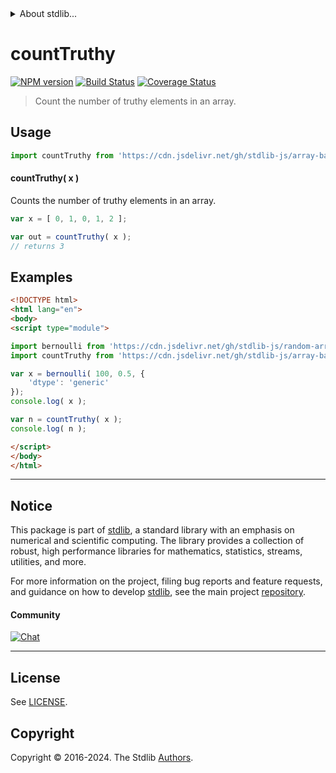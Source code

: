 <!--

@license Apache-2.0

Copyright (c) 2024 The Stdlib Authors.

Licensed under the Apache License, Version 2.0 (the "License");
you may not use this file except in compliance with the License.
You may obtain a copy of the License at

   http://www.apache.org/licenses/LICENSE-2.0

Unless required by applicable law or agreed to in writing, software
distributed under the License is distributed on an "AS IS" BASIS,
WITHOUT WARRANTIES OR CONDITIONS OF ANY KIND, either express or implied.
See the License for the specific language governing permissions and
limitations under the License.

-->


<details>
  <summary>
    About stdlib...
  </summary>
  <p>We believe in a future in which the web is a preferred environment for numerical computation. To help realize this future, we've built stdlib. stdlib is a standard library, with an emphasis on numerical and scientific computation, written in JavaScript (and C) for execution in browsers and in Node.js.</p>
  <p>The library is fully decomposable, being architected in such a way that you can swap out and mix and match APIs and functionality to cater to your exact preferences and use cases.</p>
  <p>When you use stdlib, you can be absolutely certain that you are using the most thorough, rigorous, well-written, studied, documented, tested, measured, and high-quality code out there.</p>
  <p>To join us in bringing numerical computing to the web, get started by checking us out on <a href="https://github.com/stdlib-js/stdlib">GitHub</a>, and please consider <a href="https://opencollective.com/stdlib">financially supporting stdlib</a>. We greatly appreciate your continued support!</p>
</details>

# countTruthy

[![NPM version][npm-image]][npm-url] [![Build Status][test-image]][test-url] [![Coverage Status][coverage-image]][coverage-url] <!-- [![dependencies][dependencies-image]][dependencies-url] -->

> Count the number of truthy elements in an array.

<!-- Section to include introductory text. Make sure to keep an empty line after the intro `section` element and another before the `/section` close. -->

<section class="intro">

</section>

<!-- /.intro -->

<!-- Package usage documentation. -->



<section class="usage">

## Usage

```javascript
import countTruthy from 'https://cdn.jsdelivr.net/gh/stdlib-js/array-base-count-truthy@v0.1.1-esm/index.mjs';
```

#### countTruthy( x )

Counts the number of truthy elements in an array.

```javascript
var x = [ 0, 1, 0, 1, 2 ];

var out = countTruthy( x );
// returns 3
```

</section>

<!-- /.usage -->

<!-- Package usage notes. Make sure to keep an empty line after the `section` element and another before the `/section` close. -->

<section class="notes">

</section>

<!-- /.notes -->

<!-- Package usage examples. -->

<section class="examples">

## Examples

<!-- eslint no-undef: "error" -->

```html
<!DOCTYPE html>
<html lang="en">
<body>
<script type="module">

import bernoulli from 'https://cdn.jsdelivr.net/gh/stdlib-js/random-array-bernoulli@esm/index.mjs';
import countTruthy from 'https://cdn.jsdelivr.net/gh/stdlib-js/array-base-count-truthy@v0.1.1-esm/index.mjs';

var x = bernoulli( 100, 0.5, {
    'dtype': 'generic'
});
console.log( x );

var n = countTruthy( x );
console.log( n );

</script>
</body>
</html>
```

</section>

<!-- /.examples -->

<!-- Section to include cited references. If references are included, add a horizontal rule *before* the section. Make sure to keep an empty line after the `section` element and another before the `/section` close. -->

<section class="references">

</section>

<!-- /.references -->

<!-- Section for related `stdlib` packages. Do not manually edit this section, as it is automatically populated. -->

<section class="related">

</section>

<!-- /.related -->

<!-- Section for all links. Make sure to keep an empty line after the `section` element and another before the `/section` close. -->


<section class="main-repo" >

* * *

## Notice

This package is part of [stdlib][stdlib], a standard library with an emphasis on numerical and scientific computing. The library provides a collection of robust, high performance libraries for mathematics, statistics, streams, utilities, and more.

For more information on the project, filing bug reports and feature requests, and guidance on how to develop [stdlib][stdlib], see the main project [repository][stdlib].

#### Community

[![Chat][chat-image]][chat-url]

---

## License

See [LICENSE][stdlib-license].


## Copyright

Copyright &copy; 2016-2024. The Stdlib [Authors][stdlib-authors].

</section>

<!-- /.stdlib -->

<!-- Section for all links. Make sure to keep an empty line after the `section` element and another before the `/section` close. -->

<section class="links">

[npm-image]: http://img.shields.io/npm/v/@stdlib/array-base-count-truthy.svg
[npm-url]: https://npmjs.org/package/@stdlib/array-base-count-truthy

[test-image]: https://github.com/stdlib-js/array-base-count-truthy/actions/workflows/test.yml/badge.svg?branch=v0.1.1
[test-url]: https://github.com/stdlib-js/array-base-count-truthy/actions/workflows/test.yml?query=branch:v0.1.1

[coverage-image]: https://img.shields.io/codecov/c/github/stdlib-js/array-base-count-truthy/main.svg
[coverage-url]: https://codecov.io/github/stdlib-js/array-base-count-truthy?branch=main

<!--

[dependencies-image]: https://img.shields.io/david/stdlib-js/array-base-count-truthy.svg
[dependencies-url]: https://david-dm.org/stdlib-js/array-base-count-truthy/main

-->

[chat-image]: https://img.shields.io/gitter/room/stdlib-js/stdlib.svg
[chat-url]: https://app.gitter.im/#/room/#stdlib-js_stdlib:gitter.im

[stdlib]: https://github.com/stdlib-js/stdlib

[stdlib-authors]: https://github.com/stdlib-js/stdlib/graphs/contributors

[umd]: https://github.com/umdjs/umd
[es-module]: https://developer.mozilla.org/en-US/docs/Web/JavaScript/Guide/Modules

[deno-url]: https://github.com/stdlib-js/array-base-count-truthy/tree/deno
[deno-readme]: https://github.com/stdlib-js/array-base-count-truthy/blob/deno/README.md
[umd-url]: https://github.com/stdlib-js/array-base-count-truthy/tree/umd
[umd-readme]: https://github.com/stdlib-js/array-base-count-truthy/blob/umd/README.md
[esm-url]: https://github.com/stdlib-js/array-base-count-truthy/tree/esm
[esm-readme]: https://github.com/stdlib-js/array-base-count-truthy/blob/esm/README.md
[branches-url]: https://github.com/stdlib-js/array-base-count-truthy/blob/main/branches.md

[stdlib-license]: https://raw.githubusercontent.com/stdlib-js/array-base-count-truthy/main/LICENSE

</section>

<!-- /.links -->
